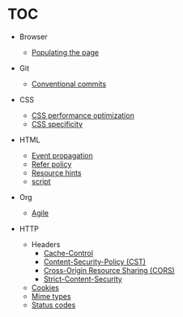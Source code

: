 # TOC

- Browser  
  - [Populating the page](https://hasanjoldic.github.io/notes/browser/populating-the-page)

- Git  
  - [Conventional commits](https://hasanjoldic.github.io/notes/git/conventional-commits)

- CSS  
  - [CSS performance optimization](https://hasanjoldic.github.io/notes/css/css-performance-optimization)
  - [CSS specificity](https://hasanjoldic.github.io/notes/css/css-specificity)

- HTML  
  - [Event propagation](https://hasanjoldic.github.io/notes/html/event-propagation)
  - [Refer policy](https://hasanjoldic.github.io/notes/html/refer-policy)
  - [Resource hints](https://hasanjoldic.github.io/notes/html/resource-hints)
  - [script](https://hasanjoldic.github.io/notes/html/script)

- Org
  - [Agile](https://hasanjoldic.github.io/notes/org/agile)

- HTTP
  - Headers
    - [Cache-Control](https://hasanjoldic.github.io/notes/http/headers/cache-control)
    - [Content-Security-Policy (CST)](https://hasanjoldic.github.io/notes/http/headers/content-security-policy)
    - [Cross-Origin Resource Sharing (CORS)](https://hasanjoldic.github.io/notes/http/headers/cross-origin-resource-sharing)
    - [Strict-Content-Security](https://hasanjoldic.github.io/notes/http/headers/strict-content-security)
  - [Cookies](https://hasanjoldic.github.io/notes/http/cookies)
  - [Mime types](https://hasanjoldic.github.io/notes/http/mime-types)
  - [Status codes](https://hasanjoldic.github.io/notes/http/status-codes)

<!-- - Web development
  - [Agile](https://hasanjoldic.github.io/notes/web-dev/web-development-checklist) -->